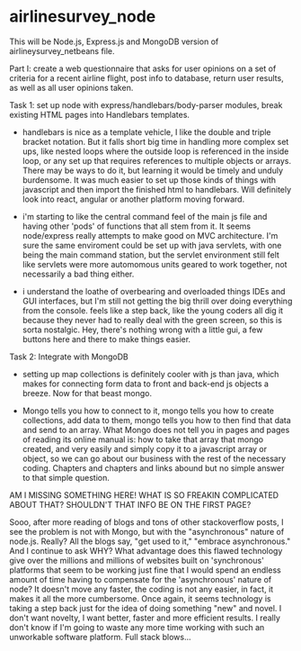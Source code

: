 # airlinesurvey_node

This will be Node.js, Express.js and MongoDB version of airlineysurvey_netbeans file.  

Part I: create a web questionnaire that asks for user opinions on a set of criteria for a recent airline flight, post info to database, return user results, as well as all user opinions taken. 

Task 1: set up node with express/handlebars/body-parser modules, break existing HTML pages into Handlebars templates. 

- handlebars is nice as a template vehicle, I like the double and triple bracket notation. But it falls short big time in handling more complex set ups, like nested loops where the outside loop is referenced in the inside loop, or any set up that requires references to multiple objects or arrays. There may be ways to do it, but learning it would be timely and unduly burdensome. It was much easier to set up those kinds of things with javascript and then import the finished html to handlebars. Will definitely look into react, angular or another platform moving forward.

- i'm starting to like the central command feel of the main js file and having other 'pods' of functions that all stem from it. It seems node/express really attempts to make good on MVC architecture. I'm sure the same enviroment could be set up with java servlets, with one being the main command station, but the servlet environment still felt like servlets were more automomous units geared to work together, not necessarily a bad thing either.

- i understand the loathe of overbearing and overloaded things IDEs and GUI interfaces, but I'm still not getting the big thrill over doing everything from the console. feels like a step back, like the young coders all dig it because they never had to really deal with the green screen, so this is sorta nostalgic. Hey, there's nothing wrong with a little gui, a few buttons here and there to make things easier. 

Task 2: Integrate with MongoDB

-  setting up map collections is definitely cooler with js than java, which makes for connecting form data to front and back-end js objects a breeze. Now for that beast mongo. 

- Mongo tells you how to connect to it, mongo tells you how to create collections, add data to them, mongo tells you how to then find that data and send to an array. What Mongo does not tell you in pages and pages of reading its online manual is: how to take that array that mongo created, and very easily and simply copy it to a javascript array or object, so we can go about our business with the rest of the necessary coding. Chapters and chapters and links abound but no simple answer to that simple question.  

AM I MISSING SOMETHING HERE! WHAT IS SO FREAKIN COMPLICATED ABOUT THAT? SHOULDN'T THAT INFO BE ON THE FIRST PAGE?

Sooo, after more reading of blogs and tons of other stackoverflow posts, I see the problem is not with Mongo, but with the "asynchronous" nature of node.js. Really?  All the blogs say, "get used to it," "embrace asynchronous." And I continue to ask WHY?  What advantage does this flawed technology give over the millions and millions of websites built on 'synchronous' platforms that seem to be working just fine that I would spend an endless amount of time having to compensate for the 'asynchronous' nature of node? It doesn't move any faster, the coding is not any easier, in fact, it makes it all the more cumbersome. Once again, it seems technology is taking a step back just for the idea of doing something "new" and novel. I don't want novelty, I want better, faster and more efficient results. I really don't know if I'm going to waste any more time working with such an unworkable software platform. Full stack blows...

